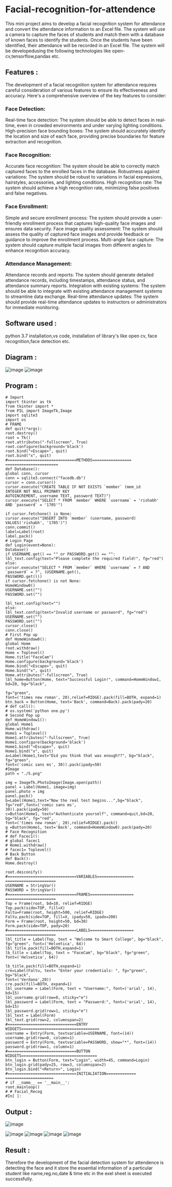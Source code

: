 # Facial-recognition-for-attendence

This mini project aims to develop a facial recognition system for attendance and convert the attendance information to an Excel file. The system will use a camera to capture the faces of students and match them with a database
of known faces to identify the students. Once the students have been identified, their attendance will be recorded in an Excel file. The system will be developedusing the following technologies
like open-cv,tensorflow,pandas etc.

## Features :
The development of a facial recognition system for attendance requires careful consideration of various features to ensure its effectiveness and accuracy. Here's a comprehensive overview of the key features to consider:

### Face Detection:
Real-time face detection: The system should be able to detect faces in real-time, even in crowded environments and under varying lighting conditions.
High-precision face bounding boxes: The system should accurately identify the location and size of each face, providing precise boundaries for feature extraction and recognition.
### Face Recognition:
Accurate face recognition: The system should be able to correctly match captured faces to the enrolled faces in the database.
Robustness against variations: The system should be robust to variations in facial expressions, hairstyles, accessories, and lighting conditions.
High recognition rate: The system should achieve a high recognition rate, minimizing false positives and false negatives.
### Face Enrollment:
Simple and secure enrollment process: The system should provide a user-friendly enrollment process that captures high-quality face images and ensures data security.
Face image quality assessment: The system should assess the quality of captured face images and provide feedback or guidance to improve the enrollment process.
Multi-angle face capture: The system should capture multiple facial images from different angles to enhance recognition accuracy.
### Attendance Management:
Attendance records and reports: The system should generate detailed attendance records, including timestamps, attendance status, and attendance summary reports.
Integration with existing systems: The system should be able to integrate with existing attendance management systems to streamline data exchange.
Real-time attendance updates: The system should provide real-time attendance updates to instructors or administrators for immediate monitoring.

## Software used :
python 3.7 installation,vs code, installation of library's like open cv, face recognition,face detection etc.

## Diagram :
![image](https://github.com/vishnudorigundla/Facial-recognition-for-attendence/assets/94175324/5e93eea9-5086-4b51-af26-07953bda2ece)
![image](https://github.com/vishnudorigundla/Facial-recognition-for-attendence/assets/94175324/a131d734-cd23-4407-b413-7b92a0231720)

## Program :
```
# Import
import tkinter as tk
from tkinter import *
from PIL import ImageTk,Image
import sqlite3
import os
# FRAME
def quit(*args):
root.destroy()
root = Tk()
root.attributes("-fullscreen", True)
root.configure(background='black')
root.bind("<Escape>", quit)
root.bind("x", quit)
#==============================METHODS=================
=======================
def Database():
global conn, cursor
conn = sqlite3.connect("facedb.db")
cursor = conn.cursor()
cursor.execute("CREATE TABLE IF NOT EXISTS `member` (mem_id
INTEGER NOT NULL PRIMARY KEY
AUTOINCREMENT, username TEXT, password TEXT)")
cursor.execute("SELECT * FROM `member` WHERE `username` = 'rishabh'
AND `password` = '1705'")

if cursor.fetchone() is None:
cursor.execute("INSERT INTO `member` (username, password)
VALUES('rishabh', '1705')")
conn.commit()
label=Label(root)
label.pack()
# Login Page
def Login(event=None):
Database()
if USERNAME.get() == "" or PASSWORD.get() == "":
lbl_text.config(text="Please complete the required field!", fg="red")
else:
cursor.execute("SELECT * FROM `member` WHERE `username` = ? AND
`password` = ?", (USERNAME.get(),
PASSWORD.get()))
if cursor.fetchone() is not None:
HomeWindow0()
USERNAME.set("")
PASSWORD.set("")

lbl_text.config(text="")
else:
lbl_text.config(text="Invalid username or password", fg="red")
USERNAME.set("")
PASSWORD.set("")
cursor.close()
conn.close()
# First Pop up
def HomeWindow0():
global Home
root.withdraw()
Home = Toplevel()
Home.title("FaceCam")
Home.configure(background='black')
Home.bind("<Escape>", quit)
Home.bind("x", quit)
Home.attributes("-fullscreen", True)
lbl_home=Button(Home, text="Successful Login!", command=HomeWindow1,
bd=20, bg="black",

fg="green",
font=('times new roman', 20),relief=RIDGE).pack(fill=BOTH, expand=1)
btn_back = Button(Home, text='Back', command=Back).pack(pady=20)
# def call():
# os.system('python one.py')
# Second Pop up
def HomeWindow1():
global Home1
Home.withdraw()
Home1 = Toplevel()
Home1.attributes("-fullscreen", True)
Home1.configure(background='black')
Home1.bind("<Escape>", quit)
Home1.bind("x", quit)
a=Label(Home1,text="Did you think that was enough??", bg="black",
fg="green",
font=('comic sans ms', 30)).pack(ipady=50)
#Image
path = "./5.png"

img = ImageTk.PhotoImage(Image.open(path))
panel = Label(Home1, image=img)
panel.photo = img
panel.pack()
b=Label(Home1,text="Now the real test begins...",bg="black",
fg="red",font=('comic sans ms',
30)).pack(ipady=50)
c=Button(Home1, text="Authenticate yourself", command=quit,bd=20,
bg="black", fg="red",
font=('times new roman', 20),relief=RIDGE).pack()
g =Button(Home1, text='Back', command=HomeWindow0).pack(pady=20)
# Face Recognition
# def Facec1():
# global facec1
# Home1.withdraw()
# facec1= Toplevel()
# Back Button
def Back():
Home.destroy()

root.deiconify()
#==============================VARIABLES================
======================
USERNAME = StringVar()
PASSWORD = StringVar()
#==============================FRAMES===================
======================
Top = Frame(root, bd=10, relief=RIDGE)
Top.pack(side=TOP, fill=X)
Faltu=Frame(root, height=500, relief=RIDGE)
Faltu.pack(side=TOP, fill=X, ipady=50, ipadx=200)
Form = Frame(root, height=50, bd=30)
Form.pack(side=TOP, pady=20)
#==============================LABELS===================
======================
lbl_title = Label(Top, text = "Welcome to Smart College", bg="black",
fg="green", font=('Helvetica', 64))
lbl_title.pack(fill=BOTH,expand=1)
lb_title = Label(Top, text = "FaceCam", bg="black", fg="green",
font=('Helvetica', 64))

lb_title.pack(fill=BOTH,expand=1)
cre=Label(Faltu, text= "Enter your credentials: ", fg="green", bg="black",
font=('Verdana',20))
cre.pack(fill=BOTH, expand=1)
lbl_username = Label(Form, text = "Username:", font=('arial', 14), bd=15)
lbl_username.grid(row=0, sticky="e")
lbl_password = Label(Form, text = "Password:", font=('arial', 14), bd=15)
lbl_password.grid(row=1, sticky="e")
lbl_text = Label(Form)
lbl_text.grid(row=2, columnspan=2)
#==============================ENTRY
WIDGETS==================================
username = Entry(Form, textvariable=USERNAME, font=(14))
username.grid(row=0, column=1)
password = Entry(Form, textvariable=PASSWORD, show="*", font=(14))
password.grid(row=1, column=1)
#==============================BUTTON
WIDGETS=================================
btn_login = Button(Form, text="Login", width=45, command=Login)
btn_login.grid(pady=25, row=3, columnspan=2)
btn_login.bind("<Return>", Login)
#==============================INITIALIATION=============
=====================
# if __name__ == '__main__':
root.mainloop()
# # Facial_Recog
#In[ ]:

```
## Output :
![image](https://github.com/vishnudorigundla/Facial-recognition-for-attendence/assets/94175324/b3cf4d76-e3f4-4823-90a5-7f0802f1d39d)

![image](https://github.com/vishnudorigundla/Facial-recognition-for-attendence/assets/94175324/d5606923-8335-49a1-89a1-fc94ad10e86a)
![image](https://github.com/vishnudorigundla/Facial-recognition-for-attendence/assets/94175324/8462312f-2dd0-4d1b-821b-d363741c4948)
![image](https://github.com/vishnudorigundla/Facial-recognition-for-attendence/assets/94175324/c5fa68d2-13b6-4360-9dd6-239708101a43)
![image](https://github.com/vishnudorigundla/Facial-recognition-for-attendence/assets/94175324/5573013c-616e-4817-991f-938b5eaf6b1d)

## Result :

Therefore the development of the facial detection system for attendence is detecting the face and it store the essential information of a particular student like name,reg.no,date & time etc in the exel sheet is executed successfully.

